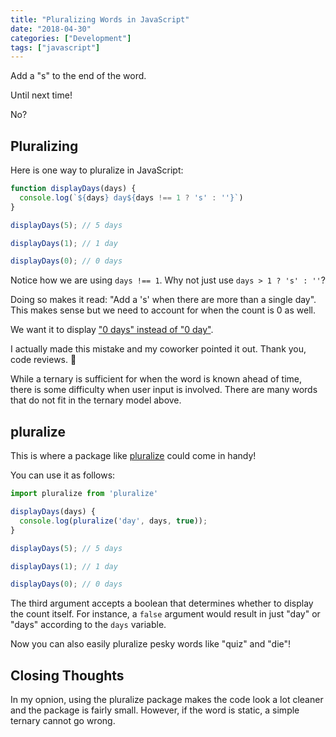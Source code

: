 ```yaml
---
title: "Pluralizing Words in JavaScript"
date: "2018-04-30"
categories: ["Development"]
tags: ["javascript"]
---
```


Add a "s" to the end of the word.

Until next time!

No?

## Pluralizing

Here is one way to pluralize in JavaScript:

```javascript
function displayDays(days) {
  console.log(`${days} day${days !== 1 ? 's' : ''}`)
}

displayDays(5); // 5 days

displayDays(1); // 1 day

displayDays(0); // 0 days
```

Notice how we are using `days !== 1`. Why not just use `days > 1 ? 's' : ''`?

Doing so makes it read: "Add a 's' when there are more than a single day". This makes sense but we need to account for when the count is 0 as well.

We want it to display ["0 days" instead of "0 day"](https://english.stackexchange.com/questions/13073/correct-plural-form-of-a-noun-preceded-by-zero/13075#13075).

I actually made this mistake and my coworker pointed it out. Thank you, code reviews. 🙂

While a ternary is sufficient for when the word is known ahead of time, there is some difficulty when user input is involved. There are many words that do not fit in the ternary model above.

## pluralize

This is where a package like [pluralize](https://www.npmjs.com/package/pluralize) could come in handy!

You can use it as follows:

```javascript
import pluralize from 'pluralize'

displayDays(days) {
  console.log(pluralize('day', days, true));
}

displayDays(5); // 5 days

displayDays(1); // 1 day

displayDays(0); // 0 days
```

The third argument accepts a boolean that determines whether to display the count itself. For instance, a `false` argument would result in just "day" or "days" according to the `days` variable.

Now you can also easily pluralize pesky words like "quiz" and "die"!

## Closing Thoughts

In my opnion, using the pluralize package makes the code look a lot cleaner and the package is fairly small. However, if the word is static, a simple ternary cannot go wrong.
